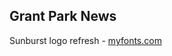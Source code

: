 ## Grant Park News

Sunburst logo refresh - [myfonts.com](https://www.myfonts.com/fonts/alit-design/rumble-brave-vintage-fonts/regular/)
<!--
[GitHub](https://github.com/GrantPark)
-->